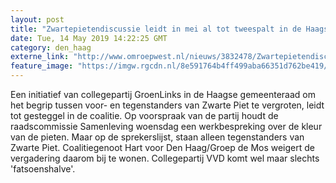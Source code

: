 ```yaml
---
layout: post
title: "Zwartepietendiscussie leidt in mei al tot tweespalt in de Haagse coalitie"
date: Tue, 14 May 2019 14:22:25 GMT
category: den_haag
externe_link: "http://www.omroepwest.nl/nieuws/3832478/Zwartepietendiscussie-leidt-in-mei-al-tot-tweespalt-in-de-Haagse-coalitie"
feature_image: "https://imgw.rgcdn.nl/8e591764b4ff499aba66351d762be419/opener/2363497.jpg"
---
```


Een initiatief van collegepartij GroenLinks in de Haagse gemeenteraad om het begrip tussen voor- en tegenstanders van Zwarte Piet te vergroten, leidt tot gesteggel in de coalitie. Op voorspraak van de partij houdt de raadscommissie Samenleving woensdag een werkbespreking over de kleur van de pieten. Maar op de sprekerslijst, staan alleen tegenstanders van Zwarte Piet. Coalitiegenoot Hart voor Den Haag/Groep de Mos weigert de vergadering daarom bij te wonen. Collegepartij VVD komt wel maar slechts 'fatsoenshalve'.

